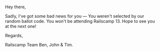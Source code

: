 Hey there,

Sadly, I've got some bad news for you — You weren't selected by our random ballot code.
You won't be attending Railscamp 13. Hope to see you at the next one!

Regards,

Railscamp Team
Ben, John & Tim.